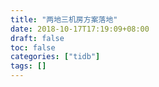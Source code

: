 ```yaml
---
title: "两地三机房方案落地"
date: 2018-10-17T17:19:09+08:00
draft: false
toc: false
categories: ["tidb"]
tags: []
---
```


